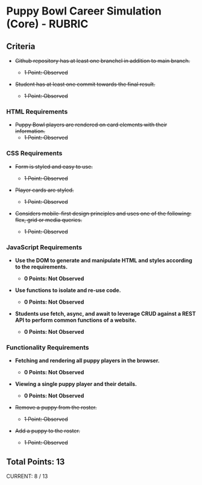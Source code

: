 # Puppy Bowl Career Simulation (Core) - RUBRIC

## Criteria

* ~~Github repository has at least one branchcl in addition to main branch.~~  
  * ~~1 Point: Observed~~

* ~~Student has at least one commit towards the final result.~~  
  * ~~1 Point: Observed~~


### HTML Requirements

* ~~Puppy Bowl players are rendered on card elements with their information.~~  
  * ~~1 Point: Observed~~


### CSS Requirements

* ~~Form is styled and easy to use.~~  
  * ~~1 Point: Observed~~

* ~~Player cards are styled.~~  
  * ~~1 Point: Observed~~

* ~~Considers mobile-first design principles and uses one of the following: flex, grid or media queries.~~  
  * ~~1 Point: Observed~~


### JavaScript Requirements

* **Use the DOM to generate and manipulate HTML and styles according to the requirements.**  
  * **0 Points: Not Observed**

* **Use functions to isolate and re-use code.**  
  * **0 Points: Not Observed**

* **Students use fetch, async, and await to leverage CRUD against a REST API to perform common functions of a website.**  
  * **0 Points: Not Observed**


### Functionality Requirements

* **Fetching and rendering all puppy players in the browser.**  
  * **0 Points: Not Observed**

* **Viewing a single puppy player and their details.**  
  * **0 Points: Not Observed**

* ~~Remove a puppy from the roster.~~  
  * ~~1 Point: Observed~~

* ~~Add a puppy to the roster.~~  
  * ~~1 Point: Observed~~


## Total Points: 13

CURRENT: 8 / 13
